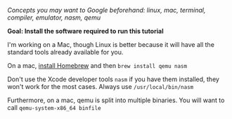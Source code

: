 *Concepts you may want to Google beforehand: linux, mac, terminal, compiler, emulator, nasm, qemu*

**Goal: Install the software required to run this tutorial**

I'm working on a Mac, though Linux is better because it will have all the standard tools already
available for you.

On a mac, [install Homebrew](http://brew.sh) and then `brew install qemu nasm`

Don't use the Xcode developer tools `nasm` if you have them installed, they won't work for the most cases. Always use `/usr/local/bin/nasm`

Furthermore, on a mac, qemu is split into multiple binaries. You will want
to call `qemu-system-x86_64 binfile`
